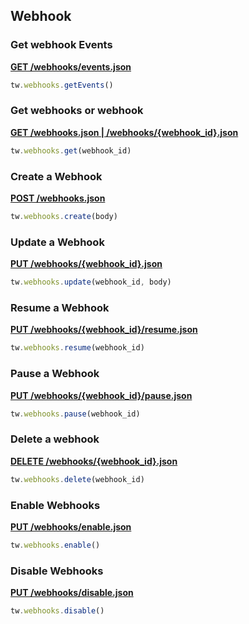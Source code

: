 ## Webhook

### Get webhook Events

[**GET /webhooks/events.json**](https://developer.teamwork.com/projects/webhooks/get-a-list-of-all-webhook-events-that-can-be-used)

```js
tw.webhooks.getEvents()
```

### Get webhooks or webhook

[**GET /webhooks.json | /webhooks/{webhook_id}.json**](https://developer.teamwork.com/projects/webhooks/get-all-webhooks-set-on-your-account)

```js
tw.webhooks.get(webhook_id)
```

### Create a Webhook

[**POST /webhooks.json**](https://developer.teamwork.com/projects/webhooks/create-a-new-webhook-on-your-account)

```js
tw.webhooks.create(body)
```

### Update a Webhook

[**PUT /webhooks/{webhook_id}.json**](https://developer.teamwork.com/projects/webhooks/update-a-specific-webhook-set-on-your-account)

```js
tw.webhooks.update(webhook_id, body)
```

### Resume a Webhook

[**PUT /webhooks/{webhook_id}/resume.json**](https://developer.teamwork.com/projects/webhooks/resume-a-specific-webhook-set-on-your-account)

```js
tw.webhooks.resume(webhook_id)
```

### Pause a Webhook

[**PUT /webhooks/{webhook_id}/pause.json**](https://developer.teamwork.com/projects/webhooks/pause-a-specific-webhook-set-on-your-account)

```js
tw.webhooks.pause(webhook_id)
```

### Delete a webhook

[**DELETE /webhooks/{webhook_id}.json**](https://developer.teamwork.com/projects/webhooks/delete-a-specific-webhook-on-your-account)

```js
tw.webhooks.delete(webhook_id)
```

### Enable Webhooks

[**PUT /webhooks/enable.json**](https://developer.teamwork.com/projects/webhooks/enable-webhooks-on-your-teamwork-com-projects-account)

```js
tw.webhooks.enable()
```

### Disable Webhooks

[**PUT /webhooks/disable.json**](https://developer.teamwork.com/projects/webhooks/disable-webhooks-on-your-teamwork-com-projects-account)

```js
tw.webhooks.disable()
```
